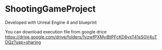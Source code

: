 # ShootingGameProject

Developed with Unreal Engine 4 and blueprint

You can download execution file from google drice
https://drive.google.com/drive/folders/1vzwfPXMyiBtPFcKD6yxT41sSGV4uTDQz?usp=sharing

